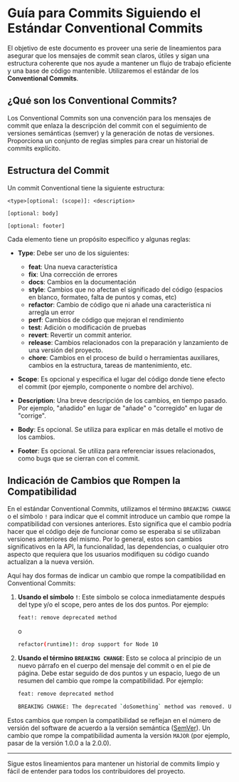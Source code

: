 # Guía para Commits Siguiendo el Estándar Conventional Commits

El objetivo de este documento es proveer una serie de lineamientos para asegurar que los mensajes de commit sean claros, útiles y sigan una estructura coherente que nos ayude a mantener un flujo de trabajo eficiente y una base de código mantenible. Utilizaremos el estándar de los **Conventional Commits**.

## ¿Qué son los Conventional Commits?

Los Conventional Commits son una convención para los mensajes de commit que enlaza la descripción del commit con el seguimiento de versiones semánticas (semver) y la generación de notas de versiones. Proporciona un conjunto de reglas simples para crear un historial de commits explícito.

## Estructura del Commit

Un commit Conventional tiene la siguiente estructura:

```
<type>[optional: (scope)]: <description>

[optional: body]

[optional: footer]
```

Cada elemento tiene un propósito específico y algunas reglas:

- **Type**: Debe ser uno de los siguientes:
    - **feat**: Una nueva característica
    - **fix**: Una corrección de errores
    - **docs**: Cambios en la documentación
    - **style**: Cambios que no afectan el significado del código (espacios en blanco, formateo, falta de puntos y comas, etc)
    - **refactor**: Cambio de código que ni añade una característica ni arregla un error
    - **perf**: Cambios de código que mejoran el rendimiento
    - **test**: Adición o modificación de pruebas
    - **revert**: Revertir un commit anterior.
    - **release**: Cambios relacionados con la preparación y lanzamiento de una versión del proyecto.
    - **chore**: Cambios en el proceso de build o herramientas auxiliares, cambios en la estructura, tareas de mantenimiento, etc.

- **Scope**: Es opcional y especifica el lugar del código donde tiene efecto el commit (por ejemplo, componente o nombre del archivo).

- **Description**: Una breve descripción de los cambios, en tiempo pasado. Por ejemplo, "añadido" en lugar de "añade" o "corregido" en lugar de "corrige".

- **Body**: Es opcional. Se utiliza para explicar en más detalle el motivo de los cambios.

- **Footer**: Es opcional. Se utiliza para referenciar issues relacionados, como bugs que se cierran con el commit.

## Indicación de Cambios que Rompen la Compatibilidad

En el estándar Conventional Commits, utilizamos el término `BREAKING CHANGE` o el símbolo `!` para indicar que el commit introduce un cambio que rompe la compatibilidad con versiones anteriores. Esto significa que el cambio podría hacer que el código deje de funcionar como se esperaba si se utilizaban versiones anteriores del mismo. Por lo general, estos son cambios significativos en la API, la funcionalidad, las dependencias, o cualquier otro aspecto que requiera que los usuarios modifiquen su código cuando actualizan a la nueva versión.

Aquí hay dos formas de indicar un cambio que rompe la compatibilidad en Conventional Commits:

1. **Usando el símbolo `!`**: Este símbolo se coloca inmediatamente después del type y/o el scope, pero antes de los dos puntos. Por ejemplo:

    ```bash
    feat!: remove deprecated method
    ```

   o

    ```bash
    refactor(runtime)!: drop support for Node 10
    ```

2. **Usando el término `BREAKING CHANGE`**: Esto se coloca al principio de un nuevo párrafo en el cuerpo del mensaje del commit o en el pie de página. Debe estar seguido de dos puntos y un espacio, luego de un resumen del cambio que rompe la compatibilidad. Por ejemplo:

    ```bash
    feat: remove deprecated method

    BREAKING CHANGE: The deprecated `doSomething` method was removed. Use the `doSomethingElse` method instead.
    ```

Estos cambios que rompen la compatibilidad se reflejan en el número de versión del software de acuerdo a la versión semántica ([SemVer](https://semver.org/)). Un cambio que rompe la compatibilidad aumenta la versión `MAJOR` (por ejemplo, pasar de la versión 1.0.0 a la 2.0.0).

---

Sigue estos lineamientos para mantener un historial de commits limpio y fácil de entender para todos los contribuidores del proyecto.

